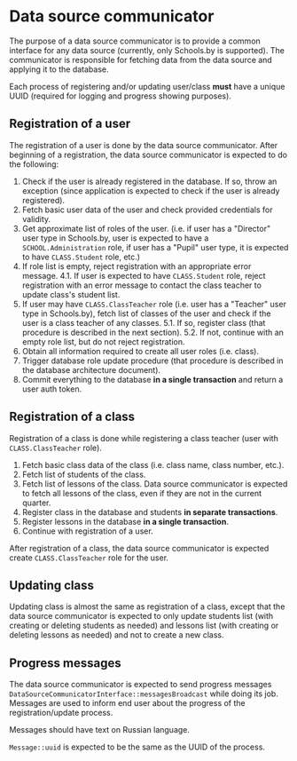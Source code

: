 # Data source communicator

The purpose of a data source communicator is to provide a common interface for any data source (currently, only
Schools.by is supported).
The communicator is responsible for fetching data from the data source and applying it to the database.

Each process of registering and/or updating user/class **must** have a unique UUID (required for logging and progress showing purposes).

## Registration of a user

The registration of a user is done by the data source communicator.
After beginning of a registration, the data source communicator is expected to do the following:

1. Check if the user is already registered in the database. If so, throw an exception (since application is expected to
   check if the user is already registered).
2. Fetch basic user data of the user and check provided credentials for validity.
3. Get approximate list of roles of the user. (i.e. if user has a "Director" user type in Schools.by, user is expected
   to have a `SCHOOL.Administration` role, if user has a "Pupil" user type, it is expected to have `CLASS.Student` role,
   etc.)
4. If role list is empty, reject registration with an appropriate error message.
   4.1. If user is expected to have `CLASS.Student` role, reject registration with an error message to contact the class
   teacher to update class's student list.
5. If user may have `CLASS.ClassTeacher` role (i.e. user has a "Teacher" user type in Schools.by), fetch list of classes
   of the user and check if the user is a class teacher of any classes.
   5.1. If so, register class (that procedure is described in the next section).
   5.2. If not, continue with an empty role list, but do not reject registration.
6. Obtain all information required to create all user roles (i.e. class).
7. Trigger database role update procedure (that procedure is described in the database architecture document).
8. Commit everything to the database **in a single transaction** and return a user auth token.

## Registration of a class

Registration of a class is done while registering a class teacher (user with `CLASS.ClassTeacher` role).

1. Fetch basic class data of the class (i.e. class name, class number, etc.).
2. Fetch list of students of the class.
3. Fetch list of lessons of the class. Data source communicator is expected to fetch all lessons of the class, even if
   they are not in the current quarter.
4. Register class in the database and students **in separate transactions**.
5. Register lessons in the database **in a single transaction**.
6. Continue with registration of a user.

After registration of a class, the data source communicator is expected create `CLASS.ClassTeacher` role for the user.

## Updating class

Updating class is almost the same as registration of a class, except that the data source communicator is expected to
only update students list (with creating or deleting students as needed) and lessons list (with creating or deleting
lessons as needed) and not to create a new class.

## Progress messages

The data source communicator is expected to send progress messages `DataSourceCommunicatorInterface::messagesBroadcast` while doing its job.
Messages are used to inform end user about the progress of the registration/update process.

Messages should have text on Russian language.

`Message::uuid` is expected to be the same as the UUID of the process.
